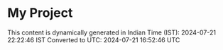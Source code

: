 # My Project

This content is dynamically generated in Indian Time (IST): 2024-07-21 22:22:46 IST
Converted to UTC: 2024-07-21 16:52:46 UTC
